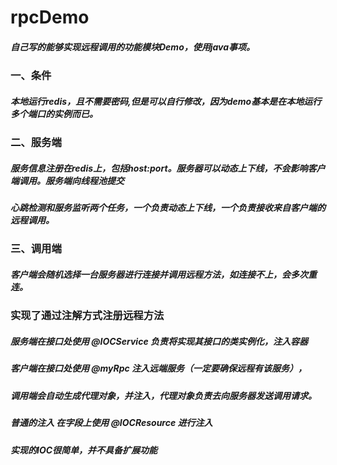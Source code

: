 #                                                          rpcDemo
##### 自己写的能够实现远程调用的功能模块Demo，使用java事项。
### 一、条件
#####   本地运行redis，且不需要密码,但是可以自行修改，因为demo基本是在本地运行多个端口的实例而已。
### 二、服务端
#####   服务信息注册在redis上，包括host:port。服务器可以动态上下线，不会影响客户端调用。服务端向线程池提交
##### 心跳检测和服务监听两个任务，一个负责动态上下线，一个负责接收来自客户端的远程调用。
### 三、调用端
##### 客户端会随机选择一台服务器进行连接并调用远程方法，如连接不上，会多次重连。
###   实现了通过注解方式注册远程方法
##### 服务端在接口处使用 @IOCService 负责将实现其接口的类实例化，注入容器
##### 客户端在接口处使用 @myRpc 注入远端服务（一定要确保远程有该服务），
##### 调用端会自动生成代理对象，并注入，代理对象负责去向服务器发送调用请求。
##### 普通的注入 在字段上使用 @IOCResource 进行注入
##### 实现的IOC很简单，并不具备扩展功能


